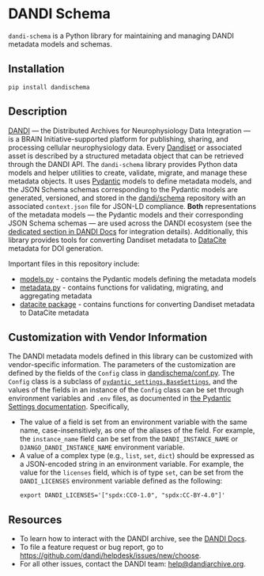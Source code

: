 # DANDI Schema

`dandi-schema` is a Python library for maintaining and managing DANDI metadata models and schemas.

## Installation

`pip install dandischema`

## Description

[DANDI](https://scicrunch.org/resolver/RRID:SCR_017571) — the Distributed Archives for
Neurophysiology Data Integration — is a BRAIN Initiative-supported platform
for publishing, sharing, and processing cellular neurophysiology data.
Every [Dandiset](https://docs.dandiarchive.org/user-guide-sharing/creating-dandiset/)
or associated asset is described by a structured metadata object that can be
retrieved through the DANDI API. The `dandi-schema` library provides Python data models
and helper utilities to create, validate, migrate, and manage these metadata objects.
It uses [Pydantic](https://github.com/pydantic/pydantic) models to define metadata
models, and the JSON Schema schemas corresponding to the Pydantic models are generated,
versioned, and stored in the [dandi/schema](https://github.com/dandi/schema) repository
with an associated `context.json` file for JSON-LD compliance. **Both** representations
of the metadata models — the Pydantic models and their corresponding JSON Schema schemas —
are used across the DANDI ecosystem (see the
[dedicated section in DANDI Docs](https://docs.dandiarchive.org/developer-guide/integrate-external-services/#dandi-metadata-models-integration)
for integration details). Additionally, this library provides tools for converting
Dandiset metadata to [DataCite](https://datacite.org/) metadata for DOI generation.

Important files in this repository include:
- [models.py](./dandischema/models.py) - contains the Pydantic models defining the metadata models
- [metadata.py](./dandischema/metadata.py) - contains functions for validating, migrating, and aggregating metadata
- [datacite package](./dandischema/datacite) - contains functions for converting Dandiset metadata to DataCite metadata

## Customization with Vendor Information

The DANDI metadata models defined in this library can be customized with vendor-specific information.
The parameters of the customization are defined by the fields of the `Config` class in
[dandischema/conf.py](./dandischema/conf.py). The `Config` class is a subclass of
[`pydantic_settings.BaseSettings`](https://docs.pydantic.dev/latest/concepts/pydantic_settings/),
and the values of the fields in an instance of the `Config` class can be set through environment
variables and `.env` files, as documented in
[the Pydantic Settings documentation](https://docs.pydantic.dev/latest/concepts/pydantic_settings/).
Specifically,

- The value of a field is set from an environment variable with the same name, case-insensitively,
  as one of the aliases of the field. For example, the `instance_name` field can be set from
  the `DANDI_INSTANCE_NAME` or `DJANGO_DANDI_INSTANCE_NAME` environment variable.
- A value of a complex type (e.g., `list`, `set`, `dict`) should be expressed as a JSON-encoded string
  in an environment variable. For example, the value for the `licenses` field, which is of
  type `set`, can be set from the `DANDI_LICENSES` environment variable defined as the following:
  ```shell
  export DANDI_LICENSES='["spdx:CC0-1.0", "spdx:CC-BY-4.0"]'
  ```

## Resources

* To learn how to interact with the DANDI archive,
see the [DANDI Docs](https://docs.dandiarchive.org).
* To file a feature request or bug report, go to https://github.com/dandi/helpdesk/issues/new/choose.
* For all other issues, contact the DANDI team: help@dandiarchive.org.
